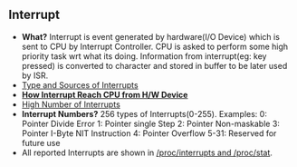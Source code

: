 ## Interrupt
- **What?** Interrupt is event generated by hardware(I/O Device) which is sent to CPU by Interrupt Controller. CPU is asked to perform some high priority task wrt what its doing. Information from interrupt(eg: key pressed) is converted to character and stored in buffer to be later used by ISR. 
- [Type and Sources of Interrupts](Types_And_Sources_of_Interrupts)
- **[How Interrupt Reach CPU from H/W Device](Interrupt_from_HWDevice_to_CPU)**
- [High Number of Interrupts](High_No_of_Interrupts.md)
- **Interrupt Numbers?** 256 types of Interrupts(0-255). Examples: 0: Pointer Divide Error    1: Pointer single Step    2: Pointer Non-maskable    3: Pointer I-Byte NIT Instruction    4: Pointer Overflow    5-31: Reserved for future use
- All reported Interrupts are shown in [/proc/interrupts and /proc/stat](Interrupts_Information.md).

